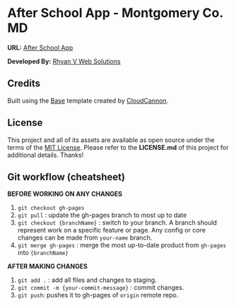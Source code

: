 # After School App - Montgomery Co. MD

**URL:** [After School App](https://rhyanvargas.github.io/rvwebsolutions/)

**Developed By:** [Rhyan V Web Solutions](https://rhyanvargas.github.io/rvwebsolutions/)

## Credits

Built using the [Base](https://github.com/CloudCannon/base-jekyll-template) template created by [CloudCannon](http://cloudcannon.com/).

## License

This project and all of its assets are available as open source under the terms of the [MIT License](https://opensource.org/licenses/MIT). Please refer to the **LICENSE.md** of this project for additional details. Thanks!

## Git workflow (cheatsheet)

**BEFORE WORKING ON ANY CHANGES**
1. `git checkout gh-pages`
2. `git pull` : update the gh-pages branch to most up to date
3. `git checkout {branchName}` : switch to your branch. A branch should represent work on a specific feature or page. Any config or core changes can be made from `your-name` branch.
4. `git merge gh-pages` : merge the most up-to-date product from `gh-pages` into `{branchName}`

**AFTER MAKING CHANGES**
1. `git add .` : add all files and changes to staging.
2. `git commit -m {your-commit-message}` : commit changes.
3. `git push`: pushes it to gh-pages of `origin` remote repo.
